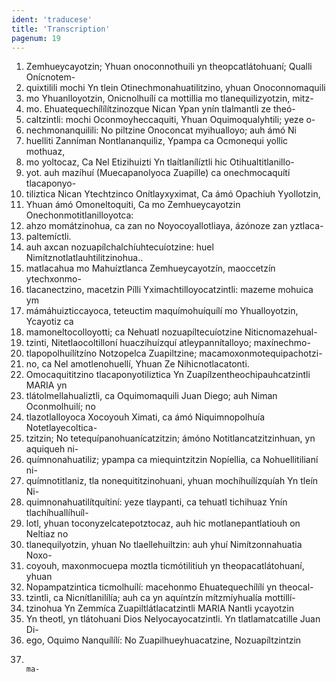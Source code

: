 ```yaml
---
ident: 'traducese'
title: 'Transcription'
pagenum: 19
---
```

1. Zemhueycayotzin; Yhuan onoconnothuili yn theopcatlátohuaní; Qualli Onícnotem-
2. quixtilili mochi Yn tlein Otinechmonahuatilitzino, yhuan Onoconnomaquili
3. mo Yhuanlloyotzin, Onicnolhuílí ca mottillia mo tlanequilizyotzin, mitz-
4. mo. Ehuatequechílílítzinozque Nican Ypan ynín tlalmantli ze theó-
5. caltzintli: mochi Oconmoyheccaquiti, Yhuan Oquimoqualyhtili; yeze o-
6. nechmonanquilili: No piltzine Onoconcat myihualloyo; auh ámó Ni
7. huelliti Zanníman Nontlananquiliz, Ypampa ca Ocmonequi yollic mothuaz,
8. mo yoltocaz, Ca Nel Etizihuizti Yn tlaítlanílíztli hic Otihualtitlanillo-
9. yot. auh mazíhuí (Muecapanolyoca Zuapille) ca onechmocaquítí tlacaponyo-
10. tiliztica Nican Ytechtzinco Onítlayxyximat, Ca ámó Opachiuh Yyollotzin,
11. Yhuan ámó Omoneltoquiti, Ca mo Zemhueycayotzin Onechonmotitlanilloyotca:
12. ahzo momátzinohua, ca zan no Noyocoyallotliaya, ázónoze zan yztlaca-
13. paltemíctli.
14. auh axcan nozuapílchalchíuhtecuíotzine: huel Nimítznotlatlauhtilitzinohua..
15. matlacahua mo Mahuíztlanca Zemhueycayotzín, maoccetzín ytechxonmo-
16. tlacanectzino, macetzin Pílli Yximachtilloyocatzintli: mazeme mohuica ym
17. mámáhuizticcayoca, teteuctim maquímohuíquílí mo Yhualloyotzin, Ycayotiz ca
18. mamoneltocolloyotti; ca Nehuatl nozuapíltecuíotzine Niticnomazehual-
19. tzinti, Nitetlaocoltilloní huaczihuízquí atleypannítalloyo; maxínechmo-
20. tlapopolhuílítzíno Notzopelca Zuapiltzine; macamoxonmotequipachotzi-
21. no, ca Nel amotlenohuellí, Yhuan Ze Nihicnotlacatonti.
22. Omocaquititzino tlacaponyotiliztica Yn Zuapílzentheochipauhcatzintli MARIA yn
23. tlátolmellahualiztli, ca Oquimomaquili Juan Diego; auh Niman Oconmolhuilí; no
24. tlazotlalloyoca Xocoyouh Ximati, ca ámó Niquimnopolhuía Notetlayecoltica-
25. tzitzin; No tetequípanohuanícatzitzin; ámóno Notitlancatzitzinhuan, yn aquiqueh ni-
26. químnonahuatiliz; ypampa ca miequintzitzin Nopíellia, ca Nohuellitilianí ni-
27. químnotitlaniz, tla nonequititzinohuani, yhuan mochíhuílízquíah Yn tleín Ni-
28. quimnonahuatilítquítiní: yeze tlaypanti, ca tehuatl tichihuaz Ynín tlachíhuallíhuíl-
29. lotl, yhuan toconyzelcatepotztocaz, auh hic motlanepantlatiouh on Neltiaz no
30. tlanequilyotzin, yhuan No tlaellehuiltzin: auh yhuí Nimítzonnahuatia Noxo-
31. coyouh, maxonmocuepa moztla ticmótilitiuh yn theopacatlátohuaní, yhuan
32. Nopampatzintica ticmolhuílí: macehonmo Ehuatequechílílí yn theocal-
33. tzintli, ca Nicnítlanilílía; auh ca yn aquíntzín mítzmíyhualía mottillí-
34. tzinohua Yn Zemmíca Zuapiltlátlacatzintli MARIA Nantli ycayotzin
35. Yn theotl, yn tlátohuani Dios Nelyocayocatzintli. Yn tlatlamatcatille Juan Di-
36. ego, Oquimo Nanquílílí: No Zuapilhueyhuacatzine, Nozuapíltzintzin
37.                                                                               ma-
